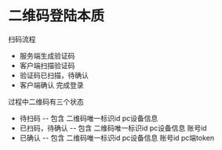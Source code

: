 # 二维码登陆本质

扫码流程
* 服务端生成验证码
* 客户端扫描验证码
* 验证码已扫描，待确认
* 客户端确认 完成登录

过程中二维码有三个状态
* 待扫码   -- 包含 二维码唯一标识id  pc设备信息
* 已扫码，待确认  -- 包含 二维码唯一标识id  pc设备信息 账号id
* 已确认   -- 包含 二维码唯一标识id  pc设备信息 账号id pc端token 
